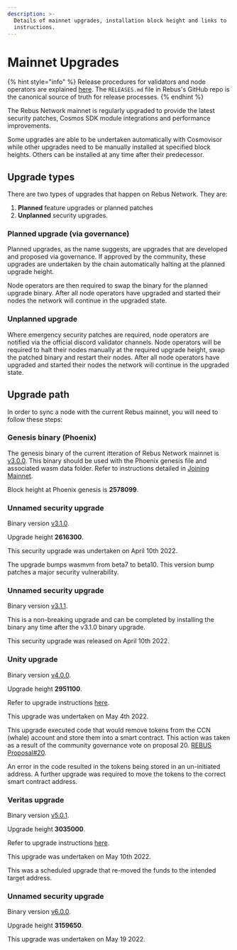 ```yaml
---
description: >-
  Details of mainnet upgrades, installation block height and links to
  instructions.
---
```


# Mainnet Upgrades

{% hint style="info" %}
Release procedures for validators and node operators are explained [here](https://github.com/rebuschain/rebus.core/blob/main/RELEASES.md). The `RELEASES.md` file in Rebus's GitHub repo is the canonical source of truth for release processes.
{% endhint %}

The Rebus Network mainnet is regularly upgraded to provide the latest security patches, Cosmos SDK module integrations and performance improvements.

Some upgrades are able to be undertaken automatically with Cosmovisor while other upgrades need to be manually installed at specified block heights. Others can be installed at any time after their predecessor.

## Upgrade types

There are two types of upgrades that happen on Rebus Network. They are:&#x20;

1. **Planned** feature upgrades or planned patches&#x20;
2. **Unplanned** security upgrades.

### Planned upgrade (via governance)

Planned upgrades, as the name suggests, are upgrades that are developed and proposed via governance. If approved by the community, these upgrades are undertaken by the chain automatically halting at the planned upgrade height.&#x20;

Node operators are then required to swap the binary for the planned upgrade binary. After all node operators have upgraded and started their nodes the network will continue in the upgraded state.

### Unplanned upgrade

Where emergency security patches are required, node operators are notified via the official discord validator channels. Node operators will be required to halt their nodes manually at the required upgrade height, swap the patched binary and restart their nodes. After all node operators have upgraded and started their nodes the network will continue in the upgraded state.

## Upgrade path

In order to sync a node with the current Rebus mainnet, you will need to follow these steps:

### Genesis binary (Phoenix)

The genesis binary of the current itteration of Rebus Network mainnet is [v3.0.0](https://github.com/rebuschain/rebus.core/releases/tag/v3.0.0). This binary should be used with the Phoenix genesis file and associated wasm data folder. Refer to instructions detailed in [Joining Mainnet](joining-mainnet.md).

Block height at Phoenix genesis is **2578099**.

### Unnamed security upgrade

Binary version [v3.1.0](https://github.com/rebuschain/rebus.core/releases/tag/v3.1.0).&#x20;

Upgrade height **2616300**.

This security upgrade was undertaken on April 10th 2022.

The upgrade bumps wasmvm from beta7 to beta10. This version bump patches a major security vulnerability.

### Unnamed security upgrade

Binary version [v3.1.1](https://github.com/rebuschain/rebus.core/releases/tag/v3.1.1).&#x20;

This is a non-breaking upgrade and can be completed by installing the binary any time after the v3.1.0 binary upgrade.

This security upgrade was released on April 10th 2022.

### Unity upgrade

Binary version [v4.0.0](https://github.com/rebuschain/rebus.core/releases/tag/v4.0.0).&#x20;

Upgrade height **2951100**.&#x20;

Refer to upgrade instructions [here](https://github.com/CosmosContracts/mainnet/blob/main/rebus-1/UNITY\_UPGRADE.md).

This upgrade was undertaken on May 4th 2022.

This upgrade executed code that would remove tokens from the CCN (whale) account and store them into a smart contract. This action was taken as a result of the community governance vote on proposal 20. [REBUS Proposal#20](https://www.mintscan.io/rebus/proposals/20).

An error in the code resulted in the tokens being stored in an un-initiated address. A further upgrade was required to move the tokens to the correct smart contract address.

### Veritas upgrade

Binary version [v5.0.1](https://github.com/rebuschain/rebus.core/releases/tag/v5.0.1).

Upgrade height **3035000**.

Refer to upgrade instructions [here](https://github.com/CosmosContracts/mainnet/blob/main/rebus-1/VERITAS\_UPGRADE.md).

This upgrade was undertaken on May 10th 2022.

This was a scheduled upgrade that re-moved the funds to the intended target address.

### Unnamed security upgrade

Binary version [v6.0.0](https://github.com/rebuschain/rebus.core/releases/tag/v6.0.0).

Upgrade height **3159650**.

This upgrade was undertaken on May 19 2022.



